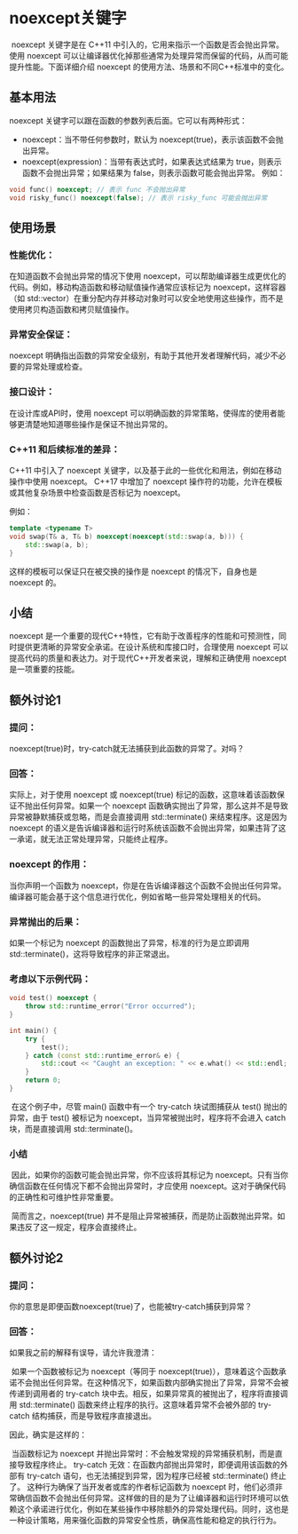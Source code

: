 # noexcept关键字

​	noexcept 关键字是在 C++11 中引入的，它用来指示一个函数是否会抛出异常。使用 noexcept 可以让编译器优化掉那些通常为处理异常而保留的代码，从而可能提升性能。下面详细介绍 noexcept 的使用方法、场景和不同C++标准中的变化。

## 基本用法

noexcept 关键字可以跟在函数的参数列表后面。它可以有两种形式：

- noexcept：当不带任何参数时，默认为 noexcept(true)，表示该函数不会抛出异常。
- noexcept(expression)：当带有表达式时，如果表达式结果为 true，则表示函数不会抛出异常；如果结果为 false，则表示函数可能会抛出异常。
  例如：

```cpp
void func() noexcept; // 表示 func 不会抛出异常
void risky_func() noexcept(false); // 表示 risky_func 可能会抛出异常
```

## 使用场景

### 性能优化：

在知道函数不会抛出异常的情况下使用 noexcept，可以帮助编译器生成更优化的代码。例如，移动构造函数和移动赋值操作通常应该标记为 noexcept，这样容器（如 std::vector）在重分配内存并移动对象时可以安全地使用这些操作，而不是使用拷贝构造函数和拷贝赋值操作。

### 异常安全保证：

noexcept 明确指出函数的异常安全级别，有助于其他开发者理解代码，减少不必要的异常处理或检查。

### 接口设计：

在设计库或API时，使用 noexcept 可以明确函数的异常策略，使得库的使用者能够更清楚地知道哪些操作是保证不抛出异常的。

### C++11 和后续标准的差异：

C++11 中引入了 noexcept 关键字，以及基于此的一些优化和用法，例如在移动操作中使用 noexcept。
C++17 中增加了 noexcept 操作符的功能，允许在模板或其他复杂场景中检查函数是否标记为 noexcept。

例如：
```cpp
template <typename T>
void swap(T& a, T& b) noexcept(noexcept(std::swap(a, b))) {
    std::swap(a, b);
}
```

这样的模板可以保证只在被交换的操作是 noexcept 的情况下，自身也是 noexcept 的。

## 小结

noexcept 是一个重要的现代C++特性，它有助于改善程序的性能和可预测性，同时提供更清晰的异常安全承诺。在设计系统和库接口时，合理使用 noexcept 可以提高代码的质量和表达力。对于现代C++开发者来说，理解和正确使用 noexcept 是一项重要的技能。

## 额外讨论1

### 提问：

noexcept(true)时，try-catch就无法捕获到此函数的异常了。对吗？

### 回答：


实际上，对于使用 noexcept 或 noexcept(true) 标记的函数，这意味着该函数保证不抛出任何异常。如果一个 noexcept 函数确实抛出了异常，那么这并不是导致异常被静默捕获或忽略，而是会直接调用 std::terminate() 来结束程序。这是因为 noexcept 的语义是告诉编译器和运行时系统该函数不会抛出异常，如果违背了这一承诺，就无法正常处理异常，只能终止程序。

### noexcept 的作用：

当你声明一个函数为 noexcept，你是在告诉编译器这个函数不会抛出任何异常。编译器可能会基于这个信息进行优化，例如省略一些异常处理相关的代码。

### 异常抛出的后果：

如果一个标记为 noexcept 的函数抛出了异常，标准的行为是立即调用 std::terminate()，这将导致程序的非正常退出。

### 考虑以下示例代码：

```cpp
void test() noexcept {
    throw std::runtime_error("Error occurred");
}

int main() {
    try {
        test();
    } catch (const std::runtime_error& e) {
        std::cout << "Caught an exception: " << e.what() << std::endl;
    }
    return 0;
}
```

​	在这个例子中，尽管 main() 函数中有一个 try-catch 块试图捕获从 test() 抛出的异常，由于 test() 被标记为 noexcept，当异常被抛出时，程序将不会进入 catch 块，而是直接调用 std::terminate()。

### 小结

​	因此，如果你的函数可能会抛出异常，你不应该将其标记为 noexcept。只有当你确信函数在任何情况下都不会抛出异常时，才应使用 noexcept。这对于确保代码的正确性和可维护性非常重要。

​	简而言之，noexcept(true) 并不是阻止异常被捕获，而是防止函数抛出异常。如果违反了这一规定，程序会直接终止。

## 额外讨论2

### 提问：

你的意思是即便函数noexcept(true)了，也能被try-catch捕获到异常？

### 回答：


如果我之前的解释有误导，请允许我澄清：

​	如果一个函数被标记为 noexcept（等同于 noexcept(true)），意味着这个函数承诺不会抛出任何异常。在这种情况下，如果函数内部确实抛出了异常，异常不会被传递到调用者的 try-catch 块中去。相反，如果异常真的被抛出了，程序将直接调用 std::terminate() 函数来终止程序的执行。这意味着异常不会被外部的 try-catch 结构捕获，而是导致程序直接退出。

因此，确实是这样的：

​	当函数标记为 noexcept 并抛出异常时：不会触发常规的异常捕获机制，而是直接导致程序终止。
try-catch 无效：在函数内部抛出异常时，即便调用该函数的外部有 try-catch 语句，也无法捕捉到异常，因为程序已经被 std::terminate() 终止了。
​	这种行为确保了当开发者或库的作者标记函数为 noexcept 时，他们必须非常确信函数不会抛出任何异常。这样做的目的是为了让编译器和运行时环境可以依赖这个承诺进行优化，例如在某些操作中移除额外的异常处理代码。同时，这也是一种设计策略，用来强化函数的异常安全性质，确保高性能和稳定的执行行为。